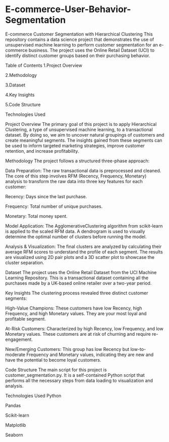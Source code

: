 # E-commerce-User-Behavior-Segmentation
E-commerce Customer Segmentation with Hierarchical Clustering
This repository contains a data science project that demonstrates the use of unsupervised machine learning to perform customer segmentation for an e-commerce business. The project uses the Online Retail Dataset (UCI) to identify distinct customer groups based on their purchasing behavior.

Table of Contents
1.Project Overview

2.Methodology

3.Dataset

4.Key Insights

5.Code Structure

Technologies Used

Project Overview
The primary goal of this project is to apply Hierarchical Clustering, a type of unsupervised machine learning, to a transactional dataset. By doing so, we aim to uncover natural groupings of customers and create meaningful segments. The insights gained from these segments can be used to inform targeted marketing strategies, improve customer retention, and increase profitability.

Methodology
The project follows a structured three-phase approach:

Data Preparation: The raw transactional data is preprocessed and cleaned. The core of this step involves RFM (Recency, Frequency, Monetary) analysis to transform the raw data into three key features for each customer:

Recency: Days since the last purchase.

Frequency: Total number of unique purchases.

Monetary: Total money spent.

Model Application: The AgglomerativeClustering algorithm from scikit-learn is applied to the scaled RFM data. A dendrogram is used to visually determine the optimal number of clusters before running the model.

Analysis & Visualization: The final clusters are analyzed by calculating their average RFM scores to understand the profile of each segment. The results are visualized using 2D pair plots and a 3D scatter plot to showcase the cluster separation.

Dataset
The project uses the Online Retail Dataset from the UCI Machine Learning Repository. This is a transactional dataset containing all the purchases made by a UK-based online retailer over a two-year period.

Key Insights
The clustering process revealed three distinct customer segments:

High-Value Champions: These customers have low Recency, high Frequency, and high Monetary values. They are your most loyal and profitable segment.

At-Risk Customers: Characterized by high Recency, low Frequency, and low Monetary values. These customers are at risk of churning and require re-engagement.

New/Emerging Customers: This group has low Recency but low-to-moderate Frequency and Monetary values, indicating they are new and have the potential to become loyal customers.

Code Structure
The main script for this project is customer_segmentation.py. It is a self-contained Python script that performs all the necessary steps from data loading to visualization and analysis.

Technologies Used
Python

Pandas

Scikit-learn

Matplotlib

Seaborn
